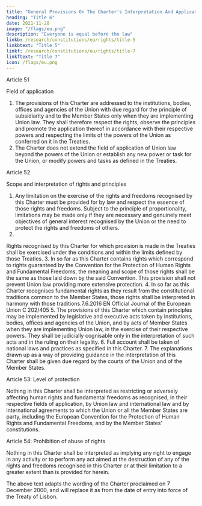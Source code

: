 ```yaml
---
title: "General Provisions On The Charter's Interpretation And Application"
heading: "Title 6"
date: 2021-11-20
image: "/flags/eu.png"
description: "Everyone is equal before the law"
linkb: /research/constitutions/eu/rights/title-5
linkbtext: "Title 5"
linkf: /research/constitutions/eu/rights/title-7
linkftext: "Title 7"
icon: /flags/eu.png
---
```


 
Article 51

Field of application

1. The provisions of this Charter are addressed to the institutions, bodies, offices and agencies of
the Union with due regard for the principle of subsidiarity and to the Member States only when they
are implementing Union law. They shall therefore respect the rights, observe the principles and
promote the application thereof in accordance with their respective powers and respecting the
limits of the powers of the Union as conferred on it in the Treaties.
2. The Charter does not extend the field of application of Union law beyond the powers of
the Union or establish any new power or task for the Union, or modify powers and tasks as
defined in the Treaties.

Article 52

Scope and interpretation of rights and principles
1. Any limitation on the exercise of the rights and freedoms recognised by this Charter must be
provided for by law and respect the essence of those rights and freedoms. Subject to the principle of
proportionality, limitations may be made only if they are necessary and genuinely meet objectives of
general interest recognised by the Union or the need to protect the rights and freedoms of others.
2.
Rights recognised by this Charter for which provision is made in the Treaties shall be exercised
under the conditions and within the limits defined by those Treaties.
3.
In so far as this Charter contains rights which correspond to rights guaranteed by the
Convention for the Protection of Human Rights and Fundamental Freedoms, the meaning and
scope of those rights shall be the same as those laid down by the said Convention. This
provision shall not prevent Union law providing more extensive protection.
4.
In so far as this Charter recognises fundamental rights as they result from the constitutional
traditions common to the Member States, those rights shall be interpreted in harmony with
those traditions.7.6.2016
EN
Official Journal of the European Union
C 202/405
5.
The provisions of this Charter which contain principles may be implemented by legislative and
executive acts taken by institutions, bodies, offices and agencies of the Union, and by acts of Member
States when they are implementing Union law, in the exercise of their respective powers. They shall
be judicially cognisable only in the interpretation of such acts and in the ruling on their legality.
6.
Full account shall be taken of national laws and practices as specified in this Charter.
7.
The explanations drawn up as a way of providing guidance in the interpretation of this Charter
shall be given due regard by the courts of the Union and of the Member States.

Article 53: Level of protection

Nothing in this Charter shall be interpreted as restricting or adversely affecting human rights and
fundamental freedoms as recognised, in their respective fields of application, by Union law and
international law and by international agreements to which the Union or all the Member States
are party, including the European Convention for the Protection of Human Rights and Fundamental
Freedoms, and by the Member States' constitutions.

Article 54: Prohibition of abuse of rights

Nothing in this Charter shall be interpreted as implying any right to engage in any activity or to
perform any act aimed at the destruction of any of the rights and freedoms recognised in this Charter
or at their limitation to a greater extent than is provided for herein.

The above text adapts the wording of the Charter proclaimed on 7 December 2000, and will replace
it as from the date of entry into force of the Treaty of Lisbon.